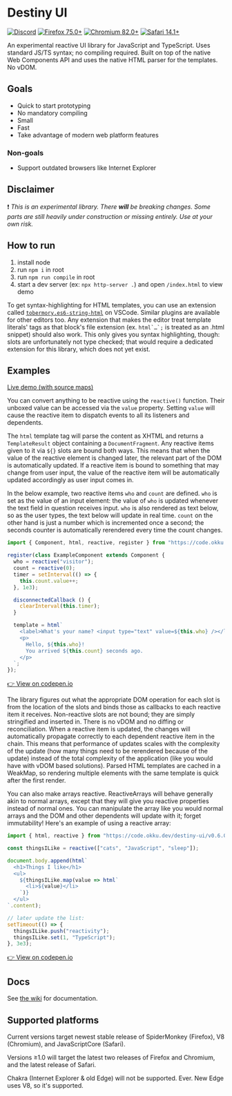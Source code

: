 # Destiny UI

[![Discord](https://img.shields.io/discord/704026413870612511?color=738ad6&label=Discord&logo=discord&logoColor=fff "Chat on Discord")](https://discord.gg/WS7JWRj)
[![Firefox 75.0+](https://img.shields.io/badge/Firefox-75.0+-brightgreen?logo=firefox%20browser&logoColor=white)](https://www.mozilla.org/en-US/exp/firefox/new/)
[![Chromium 82.0+](https://img.shields.io/badge/Chromium-82.0+-brightgreen?logo=google%20chrome&logoColor=white)](https://www.chromium.org/)
[![Safari 14.1+](https://img.shields.io/badge/Safari-14.1+-brightgreen?logo=safari&logoColor=white)](https://www.apple.com/safari/)

An experimental reactive UI library for JavaScript and TypeScript. Uses standard JS/TS syntax; no compiling required. Built on top of the native Web Components API and uses the native HTML parser for the templates. No vDOM.

## Goals

- Quick to start prototyping
- No mandatory compiling
- Small
- Fast
- Take advantage of modern web platform features

### Non-goals

- Support outdated browsers like Internet Explorer

## Disclaimer

❗ _This is an experimental library. There **will** be breaking changes. Some parts are still heavily under construction or missing entirely. Use at your own risk._

## How to run

1. install node
2. run `npm i` in root
3. run `npm run compile` in root
4. start a dev server (ex: `npx http-server .`) and open `/index.html` to view demo

To get syntax-highlighting for HTML templates, you can use an extension called [`tobermory.es6-string-html`](https://marketplace.visualstudio.com/items?itemName=Tobermory.es6-string-html) on VSCode. Similar plugins are available for other editors too. Any extension that makes the editor treat template literals' tags as that block's file extension (ex. ``html`…`;`` is treated as an .html snippet) should also work. This only gives you syntax highlighting, though: slots are unfortunately not type checked; that would require a dedicated extension for this library, which does not yet exist.

## Examples

[Live demo (with source maps)](https://destiny.okku.dev/)

You can convert anything to be reactive using the `reactive()` function. Their unboxed value can be accessed via the `value` property. Setting `value` will cause the reactive item to dispatch events to all its listeners and dependents.

The `html` template tag will parse the content as XHTML and returns a `TemplateResult` object containing a `DocumentFragment`. Any reactive items given to it via `${}` slots are bound both ways. This means that when the value of the reactive element is changed later, the relevant part of the DOM is automatically updated. If a reactive item is bound to something that may change from user input, the value of the reactive item will be automatically updated accordingly as user input comes in.

In the below example, two reactive items `who` and `count` are defined. `who` is set as the value of an input element: the value of `who` is updated whenever the text field in question receives input. `who` is also rendered as text below, so as the user types, the text below will update in real time. `count` on the other hand is just a number which is incremented once a second; the seconds counter is automatically rerendered every time the count changes.

```js
import { Component, html, reactive, register } from "https://code.okku.dev/destiny-ui/v0.6.0/dist/mod.js";

register(class ExampleComponent extends Component {
  who = reactive("visitor");
  count = reactive(0);
  timer = setInterval(() => {
    this.count.value++;
  }, 1e3);

  disconnectedCallback () {
    clearInterval(this.timer);
  }

  template = html`
    <label>What's your name? <input type="text" value=${this.who} /></label>
    <p>
      Hello, ${this.who}!
      You arrived ${this.count} seconds ago.
    </p>
  `;
});
```

[👉 View on codepen.io](https://codepen.io/okku/pen/MWKXMVK?editors=1010)

The library figures out what the appropriate DOM operation for each slot is from the location of the slots and binds those as callbacks to each reactive item it receives. Non-reactive slots are not bound; they are simply stringified and inserted in. There is no vDOM and no diffing or reconciliation. When a reactive item is updated, the changes will automatically propagate correctly to each dependent reactive item in the chain. This means that performance of updates scales with the complexity of the update (how many things need to be rerendered because of the update) instead of the total complexity of the application (like you would have with vDOM based solutions). Parsed HTML templates are cached in a WeakMap, so rendering multiple elements with the same template is quick after the first render.

You can also make arrays reactive. ReactiveArrays will behave generally akin to normal arrays, except that they will give you reactive properties instead of normal ones. You can manipulate the array like you would normal arrays and the DOM and other dependents will update with it; forget immutability! Here's an example of using a reactive array:

```js
import { html, reactive } from "https://code.okku.dev/destiny-ui/v0.6.0/dist/mod.js";

const thingsILike = reactive(["cats", "JavaScript", "sleep"]);

document.body.append(html`
  <h1>Things I like</h1>
  <ul>
    ${thingsILike.map(value => html`
      <li>${value}</li>
    `)}
  </ul>
`.content);

// later update the list:
setTimeout(() => {
  thingsILike.push("reactivity");
  thingsILike.set(1, "TypeScript");
}, 3e3);
```

[👉 View on codepen.io](https://codepen.io/okku/pen/wvMXLpZ?editors=0010)

## Docs

See [the wiki](https://github.com/0kku/destiny/wiki) for documentation.

## Supported platforms

Current versions target newest stable release of SpiderMonkey (Firefox), V8 (Chromium), and JavaScriptCore (Safari).

Versions ≥1.0 will target the latest two releases of Firefox and Chromium, and the latest release of Safari.

Chakra (Internet Explorer & old Edge) will not be supported. Ever. New Edge uses V8, so it's supported.
